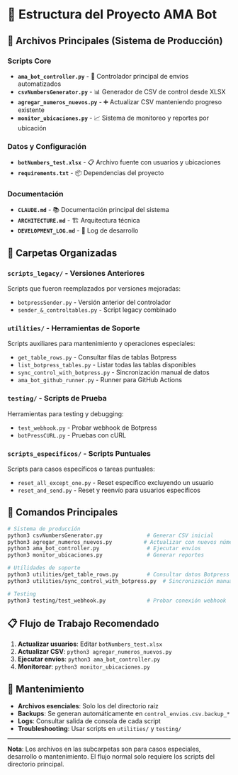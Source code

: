 # 📁 Estructura del Proyecto AMA Bot

## 🎯 Archivos Principales (Sistema de Producción)

### Scripts Core
- **`ama_bot_controller.py`** - 🤖 Controlador principal de envíos automatizados
- **`csvNumbersGenerator.py`** - 📊 Generador de CSV de control desde XLSX
- **`agregar_numeros_nuevos.py`** - ➕ Actualizar CSV manteniendo progreso existente
- **`monitor_ubicaciones.py`** - 📈 Sistema de monitoreo y reportes por ubicación

### Datos y Configuración
- **`botNumbers_test.xlsx`** - 📋 Archivo fuente con usuarios y ubicaciones
- **`requirements.txt`** - 📦 Dependencias del proyecto

### Documentación
- **`CLAUDE.md`** - 📚 Documentación principal del sistema
- **`ARCHITECTURE.md`** - 🏗️ Arquitectura técnica
- **`DEVELOPMENT_LOG.md`** - 📝 Log de desarrollo

## 📂 Carpetas Organizadas

### `scripts_legacy/` - Versiones Anteriores
Scripts que fueron reemplazados por versiones mejoradas:
- `botpressSender.py` - Versión anterior del controlador
- `sender_&_controltables.py` - Script legacy combinado

### `utilities/` - Herramientas de Soporte  
Scripts auxiliares para mantenimiento y operaciones especiales:
- `get_table_rows.py` - Consultar filas de tablas Botpress
- `list_botpress_tables.py` - Listar todas las tablas disponibles
- `sync_control_with_botpress.py` - Sincronización manual de datos
- `ama_bot_github_runner.py` - Runner para GitHub Actions

### `testing/` - Scripts de Prueba
Herramientas para testing y debugging:
- `test_webhook.py` - Probar webhook de Botpress
- `botPressCURL.py` - Pruebas con cURL

### `scripts_especificos/` - Scripts Puntuales
Scripts para casos específicos o tareas puntuales:
- `reset_all_except_one.py` - Reset específico excluyendo un usuario
- `reset_and_send.py` - Reset y reenvío para usuarios específicos

## 🚀 Comandos Principales

```bash
# Sistema de producción
python3 csvNumbersGenerator.py              # Generar CSV inicial
python3 agregar_numeros_nuevos.py          # Actualizar con nuevos números
python3 ama_bot_controller.py               # Ejecutar envíos
python3 monitor_ubicaciones.py              # Generar reportes

# Utilidades de soporte
python3 utilities/get_table_rows.py         # Consultar datos Botpress
python3 utilities/sync_control_with_botpress.py  # Sincronización manual

# Testing
python3 testing/test_webhook.py             # Probar conexión webhook
```

## 📋 Flujo de Trabajo Recomendado

1. **Actualizar usuarios**: Editar `botNumbers_test.xlsx`
2. **Actualizar CSV**: `python3 agregar_numeros_nuevos.py`
3. **Ejecutar envíos**: `python3 ama_bot_controller.py`  
4. **Monitorear**: `python3 monitor_ubicaciones.py`

## 🔧 Mantenimiento

- **Archivos esenciales**: Solo los del directorio raíz
- **Backups**: Se generan automáticamente en `control_envios.csv.backup_*`
- **Logs**: Consultar salida de consola de cada script
- **Troubleshooting**: Usar scripts en `utilities/` y `testing/`

---
**Nota**: Los archivos en las subcarpetas son para casos especiales, desarrollo o mantenimiento. El flujo normal solo requiere los scripts del directorio principal.
